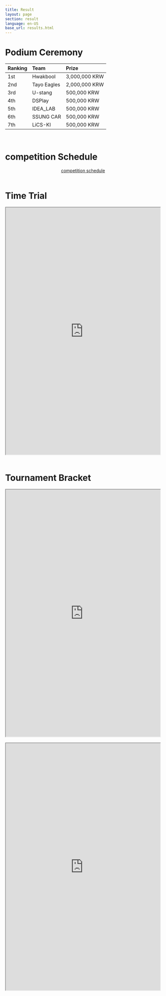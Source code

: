 ```yaml
---
title: Result
layout: page
section: result
language: en-US
base_url: results.html
---
```

# Podium Ceremony


| Ranking | Team | Prize |
|:---|:---|:---|
| 1st | Hwakbool | 3,000,000 KRW |
| 2nd | Tayo Eagles | 2,000,000 KRW |
| 3rd | U-stang | 500,000 KRW |
| 4th | DSPlay | 500,000 KRW |
| 5th | IDEA_LAB | 500,000 KRW |
| 6th | SSUNG CAR | 500,000 KRW |
| 7th | LiCS-KI | 500,000 KRW |

<br>

# competition Schedule

<center class="actions">
	<a href="https://docs.google.com/spreadsheets/d/1Z9CAXd8Nr2z8z33JgYuZ0huU7eVNw4oVAux1UUAqNAc/edit?gid=0#gid=0" class="button">competition schedule</a>

</center>

<br>

# Time Trial

<div style="display: flex; justify-content: center; overflow: hidden;">
	<iframe src="https://docs.google.com/spreadsheets/d/e/2PACX-1vSPq17u-L_9NSEtVS3J37GMlZ3JGBlSu4TkMSgK-xYB_cFp-6tnc5_3ztXt6Byrx1rWKJAq5RIWJgzw/pubhtml?gid=1512878667&amp;single=true&amp;widget=true&amp;headers=false" width="1400px" height="800px"></iframe>
</div>

<!-- <img src="../images/result_tt.png"  style="width: 80%" alt="Time Trial" /> -->
<!-- <center class="actions">
	<a href="https://docs.google.com/spreadsheets/d/1eQpSkZx9a3RhTlKw-gK5Nj0ywJBRo5ARTXl-dxON8jY/edit?usp=sharing" class="button">Mapping Schedule, Qualification</a>
</center> -->

<br>

# Tournament Bracket

<div style="display: flex; justify-content: center; overflow: hidden;">
	<iframe src="https://docs.google.com/spreadsheets/d/e/2PACX-1vSPq17u-L_9NSEtVS3J37GMlZ3JGBlSu4TkMSgK-xYB_cFp-6tnc5_3ztXt6Byrx1rWKJAq5RIWJgzw/pubhtml?gid=1373013749&amp;single=true&amp;widget=true&amp;headers=false" width="1400px" height="800px"></iframe>
</div>

<br>

<div style="display: flex; justify-content: center; overflow: hidden;">
	<iframe src="https://docs.google.com/spreadsheets/d/e/2PACX-1vSPq17u-L_9NSEtVS3J37GMlZ3JGBlSu4TkMSgK-xYB_cFp-6tnc5_3ztXt6Byrx1rWKJAq5RIWJgzw/pubhtml?gid=855127259&amp;single=true&amp;widget=true&amp;headers=false" width="1400px" height="800px"></iframe>
</div>

<!-- <img src="../images/result_bracket.png"  style="width: 80%" alt="Tournament Bracket" /> -->
<!-- <center class="actions">
	<a href="https://challonge.com/ko/odah4c7x" class="button">Tournament</a>
</center> -->

<br>

<!-- # Head to Head

<br>
<center>
<!-- <img src="../images/result_hth.png"  alt="Head to Head" /> -->
<!-- To Be Determined.
</center>
<br> --> 
